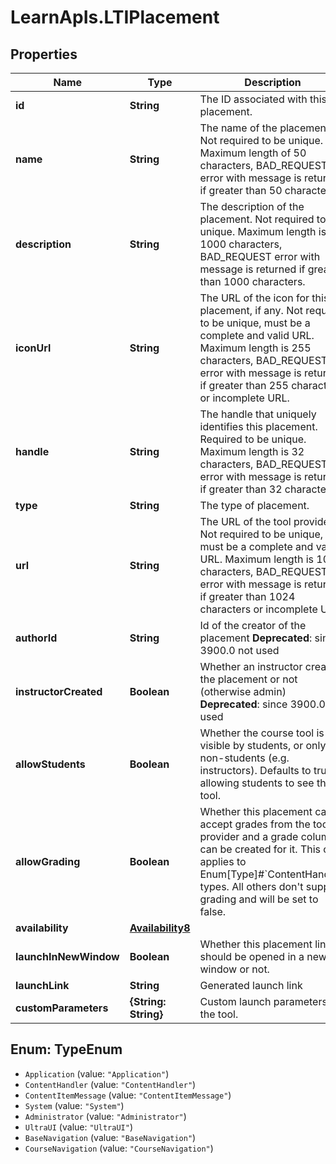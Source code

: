 # LearnApIs.LTIPlacement

## Properties
Name | Type | Description | Notes
------------ | ------------- | ------------- | -------------
**id** | **String** | The ID associated with this placement. | [optional] 
**name** | **String** | The name of the placement. Not required to be unique. Maximum length of 50 characters, BAD_REQUEST error with message is returned if greater than 50 characters. | [optional] 
**description** | **String** | The description of the placement. Not required to be unique. Maximum length is 1000 characters, BAD_REQUEST error with message is returned if greater than 1000 characters. | [optional] 
**iconUrl** | **String** | The URL of the icon for this placement, if any. Not required to be unique, must be a complete and valid URL. Maximum length is 255 characters, BAD_REQUEST error with message is returned if greater than 255 characters or incomplete URL. | [optional] 
**handle** | **String** | The handle that uniquely identifies this placement. Required to be unique. Maximum length is 32 characters, BAD_REQUEST error with message is returned if greater than 32 characters. | [optional] 
**type** | **String** | The type of placement.   | Type      | Description  | --------- | --------- | | Application | Application or Student Tool Placement | | ContentHandler | Content Type placement | | ContentItemMessage | Content-item Message placement (see IMSGlobal spec)  **Since**: 3300.5.0 | | System | System-level Tools | | Administrator | Administrator-level Tools  **Since**: 3400.1.0 | | UltraUI | Ultra-UI Extensions  **Since**: 3700.6.0 | | BaseNavigation | Base Navigation | | CourseNavigation | Course Navigation |  | [optional] 
**url** | **String** | The URL of the tool provider. Not required to be unique, must be a complete and valid URL. Maximum length is 1024 characters, BAD_REQUEST error with message is returned if greater than 1024 characters or incomplete URL. | [optional] 
**authorId** | **String** | Id of the creator of the placement  **Deprecated**: since 3900.0 not used | [optional] 
**instructorCreated** | **Boolean** | Whether an instructor created the placement or not (otherwise admin)  **Deprecated**: since 3900.0 not used | [optional] 
**allowStudents** | **Boolean** | Whether the course tool is visible by students, or only to non-students (e.g. instructors). Defaults to true, allowing students to see the tool. | [optional] 
**allowGrading** | **Boolean** | Whether this placement can accept grades from the tool provider and a grade column can be created for it. This only applies to Enum[Type]#&#x60;ContentHandler&#x60; types. All others don&#x27;t support grading and will be set to false. | [optional] 
**availability** | [**Availability8**](Availability8.md) |  | [optional] 
**launchInNewWindow** | **Boolean** | Whether this placement link should be opened in a new window or not. | [optional] 
**launchLink** | **String** | Generated launch link | [optional] 
**customParameters** | **{String: String}** | Custom launch parameters for the tool. | [optional] 

<a name="TypeEnum"></a>
## Enum: TypeEnum

* `Application` (value: `"Application"`)
* `ContentHandler` (value: `"ContentHandler"`)
* `ContentItemMessage` (value: `"ContentItemMessage"`)
* `System` (value: `"System"`)
* `Administrator` (value: `"Administrator"`)
* `UltraUI` (value: `"UltraUI"`)
* `BaseNavigation` (value: `"BaseNavigation"`)
* `CourseNavigation` (value: `"CourseNavigation"`)

